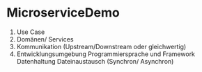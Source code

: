 # MicroserviceDemo

1. Use Case
2. Domänen/ Services
3. Kommunikation (Upstream/Downstream oder gleichwertig)
4. Entwicklungsumgebung
	Programmiersprache und Framework
	Datenhaltung
	Dateinaustausch (Synchron/ Asynchron)
  
